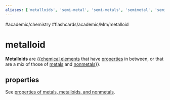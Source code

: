 ```yaml
---
aliases: ['metalloids', 'semi-metal', 'semi-metals', 'semimetal', 'semimetals',]
---
```


#academic/chemistry #flashcards/academic/Mm/metalloid

# metalloid

__Metalloids__ are {{[chemical elements](chemical%20element.md) that have [properties](material%20properties.md) in between, or that are a mix of those of [metals](metal.md) and [nonmetals](nonmetal.md)}}. <!--SR:!2023-04-03,1,230-->

## properties

See [properties of metals, metalloids, and nonmetals](properties%20of%20metals,%20metalloids,%20and%20nonmetals.md).
